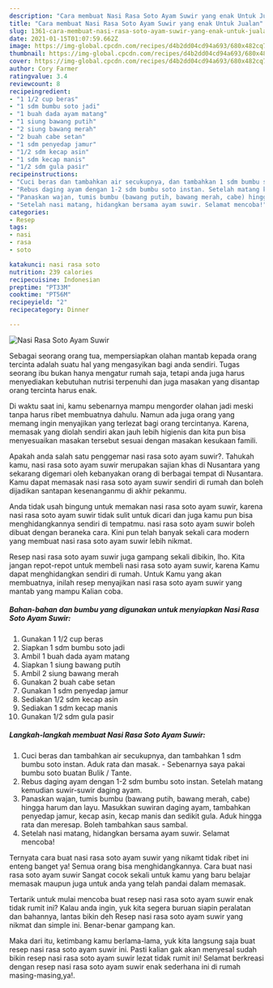 ```yaml
---
description: "Cara membuat Nasi Rasa Soto Ayam Suwir yang enak Untuk Jualan"
title: "Cara membuat Nasi Rasa Soto Ayam Suwir yang enak Untuk Jualan"
slug: 1361-cara-membuat-nasi-rasa-soto-ayam-suwir-yang-enak-untuk-jualan
date: 2021-01-15T01:07:59.662Z
image: https://img-global.cpcdn.com/recipes/d4b2dd04cd94a693/680x482cq70/nasi-rasa-soto-ayam-suwir-foto-resep-utama.jpg
thumbnail: https://img-global.cpcdn.com/recipes/d4b2dd04cd94a693/680x482cq70/nasi-rasa-soto-ayam-suwir-foto-resep-utama.jpg
cover: https://img-global.cpcdn.com/recipes/d4b2dd04cd94a693/680x482cq70/nasi-rasa-soto-ayam-suwir-foto-resep-utama.jpg
author: Cory Farmer
ratingvalue: 3.4
reviewcount: 8
recipeingredient:
- "1 1/2 cup beras"
- "1 sdm bumbu soto jadi"
- "1 buah dada ayam matang"
- "1 siung bawang putih"
- "2 siung bawang merah"
- "2 buah cabe setan"
- "1 sdm penyedap jamur"
- "1/2 sdm kecap asin"
- "1 sdm kecap manis"
- "1/2 sdm gula pasir"
recipeinstructions:
- "Cuci beras dan tambahkan air secukupnya, dan tambahkan 1 sdm bumbu soto instan. Aduk rata dan masak. Sebenarnya saya pakai bumbu soto buatan Bulik / Tante."
- "Rebus daging ayam dengan 1-2 sdm bumbu soto instan. Setelah matang kemudian suwir-suwir daging ayam."
- "Panaskan wajan, tumis bumbu (bawang putih, bawang merah, cabe) hingga harum dan layu. Masukkan suwiran daging ayam, tambahkan penyedap jamur, kecap asin, kecap manis dan sedikit gula. Aduk hingga rata dan meresap. Boleh tambahkan saus sambal."
- "Setelah nasi matang, hidangkan bersama ayam suwir. Selamat mencoba!"
categories:
- Resep
tags:
- nasi
- rasa
- soto

katakunci: nasi rasa soto 
nutrition: 239 calories
recipecuisine: Indonesian
preptime: "PT33M"
cooktime: "PT56M"
recipeyield: "2"
recipecategory: Dinner

---
```



![Nasi Rasa Soto Ayam Suwir](https://img-global.cpcdn.com/recipes/d4b2dd04cd94a693/680x482cq70/nasi-rasa-soto-ayam-suwir-foto-resep-utama.jpg)

Sebagai seorang orang tua, mempersiapkan olahan mantab kepada orang tercinta adalah suatu hal yang mengasyikan bagi anda sendiri. Tugas seorang ibu bukan hanya mengatur rumah saja, tetapi anda juga harus menyediakan kebutuhan nutrisi terpenuhi dan juga masakan yang disantap orang tercinta harus enak.

Di waktu  saat ini, kamu sebenarnya mampu mengorder olahan jadi meski tanpa harus ribet membuatnya dahulu. Namun ada juga orang yang memang ingin menyajikan yang terlezat bagi orang tercintanya. Karena, memasak yang diolah sendiri akan jauh lebih higienis dan kita pun bisa menyesuaikan masakan tersebut sesuai dengan masakan kesukaan famili. 



Apakah anda salah satu penggemar nasi rasa soto ayam suwir?. Tahukah kamu, nasi rasa soto ayam suwir merupakan sajian khas di Nusantara yang sekarang digemari oleh kebanyakan orang di berbagai tempat di Nusantara. Kamu dapat memasak nasi rasa soto ayam suwir sendiri di rumah dan boleh dijadikan santapan kesenanganmu di akhir pekanmu.

Anda tidak usah bingung untuk memakan nasi rasa soto ayam suwir, karena nasi rasa soto ayam suwir tidak sulit untuk dicari dan juga kamu pun bisa menghidangkannya sendiri di tempatmu. nasi rasa soto ayam suwir boleh dibuat dengan beraneka cara. Kini pun telah banyak sekali cara modern yang membuat nasi rasa soto ayam suwir lebih nikmat.

Resep nasi rasa soto ayam suwir juga gampang sekali dibikin, lho. Kita jangan repot-repot untuk membeli nasi rasa soto ayam suwir, karena Kamu dapat menghidangkan sendiri di rumah. Untuk Kamu yang akan membuatnya, inilah resep menyajikan nasi rasa soto ayam suwir yang mantab yang mampu Kalian coba.

<!--inarticleads1-->

##### Bahan-bahan dan bumbu yang digunakan untuk menyiapkan Nasi Rasa Soto Ayam Suwir:

1. Gunakan 1 1/2 cup beras
1. Siapkan 1 sdm bumbu soto jadi
1. Ambil 1 buah dada ayam matang
1. Siapkan 1 siung bawang putih
1. Ambil 2 siung bawang merah
1. Gunakan 2 buah cabe setan
1. Gunakan 1 sdm penyedap jamur
1. Sediakan 1/2 sdm kecap asin
1. Sediakan 1 sdm kecap manis
1. Gunakan 1/2 sdm gula pasir




<!--inarticleads2-->

##### Langkah-langkah membuat Nasi Rasa Soto Ayam Suwir:

1. Cuci beras dan tambahkan air secukupnya, dan tambahkan 1 sdm bumbu soto instan. Aduk rata dan masak. - Sebenarnya saya pakai bumbu soto buatan Bulik / Tante.
1. Rebus daging ayam dengan 1-2 sdm bumbu soto instan. Setelah matang kemudian suwir-suwir daging ayam.
1. Panaskan wajan, tumis bumbu (bawang putih, bawang merah, cabe) hingga harum dan layu. Masukkan suwiran daging ayam, tambahkan penyedap jamur, kecap asin, kecap manis dan sedikit gula. Aduk hingga rata dan meresap. Boleh tambahkan saus sambal.
1. Setelah nasi matang, hidangkan bersama ayam suwir. Selamat mencoba!




Ternyata cara buat nasi rasa soto ayam suwir yang nikamt tidak ribet ini enteng banget ya! Semua orang bisa menghidangkannya. Cara buat nasi rasa soto ayam suwir Sangat cocok sekali untuk kamu yang baru belajar memasak maupun juga untuk anda yang telah pandai dalam memasak.

Tertarik untuk mulai mencoba buat resep nasi rasa soto ayam suwir enak tidak rumit ini? Kalau anda ingin, yuk kita segera buruan siapin peralatan dan bahannya, lantas bikin deh Resep nasi rasa soto ayam suwir yang nikmat dan simple ini. Benar-benar gampang kan. 

Maka dari itu, ketimbang kamu berlama-lama, yuk kita langsung saja buat resep nasi rasa soto ayam suwir ini. Pasti kalian gak akan menyesal sudah bikin resep nasi rasa soto ayam suwir lezat tidak rumit ini! Selamat berkreasi dengan resep nasi rasa soto ayam suwir enak sederhana ini di rumah masing-masing,ya!.

